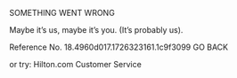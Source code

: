 SOMETHING WENT WRONG

Maybe it’s us, maybe it’s you.
(It’s probably us).

Reference No. 18.4960d017.1726323161.1c9f3099
GO BACK

or try:
Hilton.com Customer Service

 